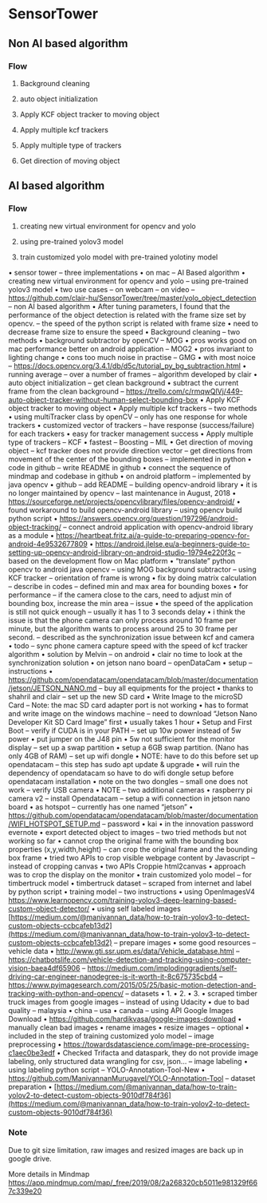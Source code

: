 # SensorTower


## Non AI based algorithm

### Flow

1. Background cleaning

2. auto object initialization

3. Apply KCF object tracker to moving object

4. Apply multiple kcf trackers

5. Apply multiple type of trackers

6. Get direction of moving object

## AI based algorithm

### Flow

1. creating new virtual environment for opencv and yolo

2. using pre-trained yolov3 model

3. train customized yolo model with pre-trained yolotiny model

•	sensor tower
–	three implementations
•	on mac
–	AI Based algorithm
•	creating new virtual environment for opencv and yolo
–	using pre-trained yolov3 model
•	two use cases
–	on webcam
–	on video
–	https://github.com/clair-hu/SensorTower/tree/master/yolo_object_detection
–	non AI based algorithm
•	After tuning parameters, I found that the performance of the object detection is related with the frame size set by opencv.
–	the speed of the python script is related with frame size
•	need to decrease frame size to ensure the speed
•	Background cleaning
–	two methods
•	background subtractor by openCV
–	MOG
•	pros
	works good on mac
	performance better on android application
–	MOG2
•	pros
	invariant to lighting change
•	cons
	too much noise in practise
–	GMG
•	with most noice
–	https://docs.opencv.org/3.4.1/db/d5c/tutorial_py_bg_subtraction.html
•	running average
–	over a number of frames
–	algorithm developed by clair
•	auto object initialization
–	get clean background
•	subtract the current frame from the clean background
–	https://trello.com/c/rmqwQlVj/449-auto-object-tracker-without-human-select-bounding-box
•	Apply KCF object tracker to moving object
•	Apply multiple kcf trackers
–	two methods
•	using multiTracker class by openCV
–	only has one response for whole trackers
•	customized vector of trackers
–	have response (success/failure) for each trackers
•	easy for tracker management
	success
•	Apply multiple type of trackers
–	KCF
•	fastest
–	Boosting
–	MIL
•	Get direction of moving object
–	kcf tracker does not provide direction vector
–	get directions from movement of the center of the bounding boxes
–	implemented in python
•	code in github
–	write README in github
•	connect the sequence of mindmap and codebase in github
•	on android platform
–	implemented by java opencv
•	github
–	add README
–	building opencv-android library
•	it is no longer maintained by opencv
–	last maintenance in August, 2018
•	https://sourceforge.net/projects/opencvlibrary/files/opencv-android/
•	found workaround to build opencv-android library
–	using opencv build python script
•	https://answers.opencv.org/question/197296/android-object-tracking/
–	connect android application with opencv-android library as a module
•	https://heartbeat.fritz.ai/a-guide-to-preparing-opencv-for-android-4e9532677809
•	https://android.jlelse.eu/a-beginners-guide-to-setting-up-opencv-android-library-on-android-studio-19794e220f3c
–	based on the development flow on Mac platform
•	“translate” python opencv to android java opencv
–	using MOG background subtractor
–	using KCF tracker
–	orientation of frame is wrong
•	fix by doing matrix calculation
–	describe in codes
–	defined min and max area for bounding boxes
•	for performance
–	if the camera close to the cars, need to adjust min of bounding box, increase the min area
–	issue
•	the speed of the application is still not quick enough
–	usually it has 1 to 3 seconds delay
•	i think the issue is that the phone camera can only process around 10 frame per minute, but the algorithm wants to process around 25 to 30 frame per second.
–	described as the synchronization issue between kcf and camera
•	todo
–	sync phone camera capture speed with the speed of kcf tracker algorithm
•	solution by Melvin
–	on android
•	clair no time to look at the synchronization solution
•	on jetson nano board
–	openDataCam
•	setup
–	instructions
•	https://github.com/opendatacam/opendatacam/blob/master/documentation/jetson/JETSON_NANO.md
–	buy all equipments for the project
•	thanks to shahril and clair
–	set up the new SD card
•	Write Image to the microSD Card
–	Note: the mac SD card adapter port is not working
•	has to format and write image on the windows machine
–	need to download “Jetson Nano Developer Kit SD Card Image” first
•	usually takes 1 hour
•	Setup and First Boot
–	verify if CUDA is in your PATH
–	set up 10w power instead of 5w power
•	put jumper on the J48 pin
•	5w not sufficient for the monitor display
–	set up a swap partition
•	setup a 6GB swap partition. (Nano has only 4GB of RAM)
–	set up wifi dongle
•	NOTE: have to do this before set up opendatacam
–	this step has sudo apt update & upgrade
•	will ruin the dependency of opendatacam
	so have to do wifi dongle setup before opendatacam installation
•	note on the two dongles
–	small one does not work
–	verify USB camera
•	NOTE
–	two additional cameras
•	raspberry pi camera v2
–	install Opendatacam
–	setup a wifi connection in jetson nano board
•	as hotspot
–	currently has one named “jetson”
•	https://github.com/opendatacam/opendatacam/blob/master/documentation/WIFI_HOTSPOT_SETUP.md
–	password
•	kai
•	in the innovation password evernote
•	export detected object to images
–	two tried methods but not working so far
•	cannot crop the original frame with the bounding box properties (x,y,width,height)
–	can crop the original frame and the bounding box frame
•	tried two APIs to crop visible webpage content by Javascript
–	instead of cropping canvas
•	two APIs
	Croppie
	html2canvas
•	approach was to crop the display on the monitor
•	train customized yolo model
–	for timbertruck model
•	timbertruck dataset
–	scraped from internet and label by python script
•	training model
–	two instructions
•	using OpenImagesV4
	https://www.learnopencv.com/training-yolov3-deep-learning-based-custom-object-detector/
•	using self labeled images
	[https://medium.com/@manivannan_data/how-to-train-yolov3-to-detect-custom-objects-ccbcafeb13d2](https://medium.com/@manivannan_data/how-to-train-yolov3-to-detect-custom-objects-ccbcafeb13d2)
–	prepare images
•	some good resources
–	vehicle data
•	http://www.gti.ssr.upm.es/data/Vehicle_database.html
–	https://chatbotslife.com/vehicle-detection-and-tracking-using-computer-vision-baea4df65906
–	https://medium.com/implodinggradients/self-driving-car-engineer-nanodegree-is-it-worth-it-8c675735cbd4
–	https://www.pyimagesearch.com/2015/05/25/basic-motion-detection-and-tracking-with-python-and-opencv/
–	datasets
•	1.
•	2.
•	3.
•	scraped  timber truck images from google images
–	instead of using Udacity
•	due to bad quality
–	malaysia
•	china
–	usa
•	canada
–	using API Google Images Download
•	https://github.com/hardikvasa/google-images-download
•	manually clean bad images
•	rename images
•	resize images
–	optional
•	included in the step of training customized yolo model
–	image preprocessing
•	https://towardsdatascience.com/image-pre-processing-c1aec0be3edf
•	Checked Trifacta and dataspark, they do not provide image labeling, only structured data wrangling for csv, json…
–	image labeling
•	using labeling python script
–	YOLO-Annotation-Tool-New
•	https://github.com/ManivannanMurugavel/YOLO-Annotation-Tool
–	dataset preparation
•	[https://medium.com/@manivannan_data/how-to-train-yolov2-to-detect-custom-objects-9010df784f36](https://medium.com/@manivannan_data/how-to-train-yolov2-to-detect-custom-objects-9010df784f36)



### Note
Due to git size limitation, raw images and resized images are back up in google drive.

More details in Mindmap https://app.mindmup.com/map/_free/2019/08/2a268320cb5011e981329f667c339e20
